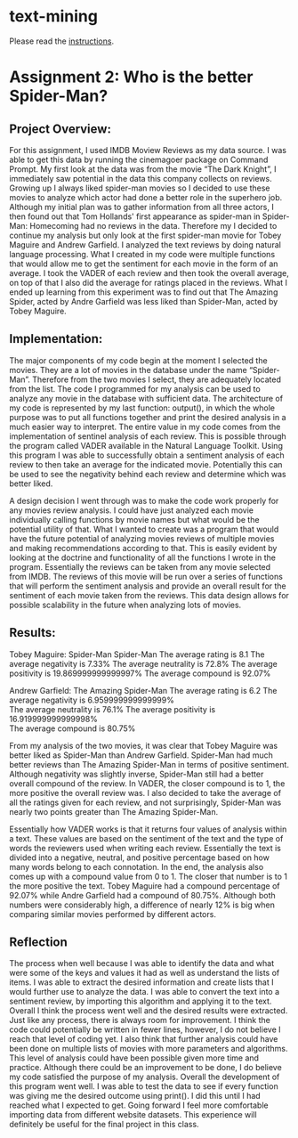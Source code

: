 # text-mining

Please read the [instructions](instructions.md).

# Assignment 2: Who is the better Spider-Man?

## Project Overview:

For this assignment, I used IMDB Moview Reviews as my data source. I was able to get this data by running the cinemagoer package on Command Prompt. My first look at the data was from the movie “The Dark Knight”, I immediately saw potential in the data this company collects on reviews. Growing up I always liked spider-man movies so I decided to use these movies to analyze which actor had done a better role in the superhero job. Although my initial plan was to gather information from all three actors, I then found out that Tom Hollands' first appearance as spider-man in Spider-Man: Homecoming had no reviews in the data. Therefore my I decided to continue my analysis but only look at the first spider-man movie for Tobey Maguire and Andrew Garfield. I analyzed the text reviews by doing natural language processing. What I created in my code were multiple functions that would allow me to get the sentiment for each movie in the form of an average. I took the VADER of each review and then took the overall average, on top of that I also did the average for ratings placed in the reviews. What I ended up learning from this experiment was to find out that The Amazing Spider, acted by Andre Garfield was less liked than Spider-Man, acted by Tobey Maguire. 

## Implementation:

The major components of my code begin at the moment I selected the movies. They are a lot of movies in the database under the name “Spider-Man”. Therefore from the two movies I select, they are adequately located from the list. The code I programmed for my analysis can be used to analyze any movie in the database with sufficient data. The architecture of my code is represented by my last function: output(), in which the whole purpose was to put all functions together and print the desired analysis in a much easier way to interpret. The entire value in my code comes from the implementation of sentinel analysis of each review. This is possible through the program called VADER available in the Natural Language Toolkit. Using this program I was able to successfully obtain a sentiment analysis of each review to then take an average for the indicated movie. Potentially this can be used to see the negativity behind each review and determine which was better liked. 

A design decision I went through was to make the code work properly for any movies review analysis. I could have just analyzed each movie individually calling functions by movie names but what would be the potential utility of that. What I wanted to create was a program that would have the future potential of analyzing movies reviews of multiple movies and making recommendations according to that. This is easily evident by looking at the doctrine and functionality of all the functions I wrote in the program. Essentially the reviews can be taken from any movie selected from IMDB. The reviews of this movie will be run over a series of functions that will perform the sentiment analysis and provide an overall result for the sentiment of each movie taken from the reviews. This data design allows for possible scalability in the future when analyzing lots of movies. 

## Results:

Tobey Maguire: Spider-Man 
Spider-Man
The average rating is 8.1
The average negativity is 7.33%
The average neutrality is 72.8%
The average positivity is 19.869999999999997%
The average compound is 92.07%

Andrew Garfield: The Amazing Spider-Man
The average rating is 6.2
The average negativity is 6.959999999999999%      
The average neutrality is 76.1%
The average positivity is 16.919999999999998%     
The average compound is 80.75%

From my analysis of the two movies, it was clear that Tobey Maguire was better liked as Spider-Man than Andrew Garfield. Spider-Man had much better reviews than The Amazing Spider-Man in terms of positive sentiment. Although negativity was slightly inverse, Spider-Man still had a better overall compound of the review. In VADER, the closer compound is to 1, the more positive the overall review was. I also decided to take the average of all the ratings given for each review, and not surprisingly, Spider-Man was nearly two points greater than The Amazing Spider-Man. 

Essentially how VADER works is that it returns four values of analysis within a text. These values are based on the sentiment of the text and the type of words the reviewers used when writing each review. Essentially the text is divided into a negative, neutral, and positive percentage based on how many words belong to each connotation. In the end, the analysis also comes up with a compound value from 0 to 1. The closer that number is to 1 the more positive the text. Tobey Maguire had a compound percentage of 92.07% while Andre Garfield had a compound of 80.75%. Although both numbers were considerably high, a difference of nearly 12% is big when comparing similar movies performed by different actors. 

## Reflection

The process when well because I was able to identify the data and what were some of the keys and values it had as well as understand the lists of items. I was able to extract the desired information and create lists that I would further use to analyze the data. I was able to convert the text into a sentiment review, by importing this algorithm and applying it to the text. Overall I think the process went well and the desired results were extracted. Just like any process, there is always room for improvement. I think the code could potentially be written in fewer lines, however, I do not believe I reach that level of coding yet. I also think that further analysis could have been done on multiple lists of movies with more parameters and algorithms. This level of analysis could have been possible given more time and practice. Although there could be an improvement to be done, I do believe my code satisfied the purpose of my analysis. Overall the development of this program went well. I was able to test the data to see if every function was giving me the desired outcome using print(). I did this until I had reached what I expected to get. Going forward I feel more comfortable importing data from different website datasets. This experience will definitely be useful for the final project in this class.  
